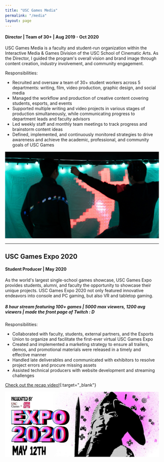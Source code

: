 ```yaml
---
title: "USC Games Media"
permalink: "/media"
layout: page
---
```


#### Director | Team of 30+ | Aug 2019 - Oct 2020

USC Games Media is a faculty and student-run organization within the Interactive Media & Games Division of the USC School of Cinematic Arts. As the Director, I guided the program's overall vision and brand image through content creation, industry involvement, and community engagement.

Responsibilities:
* Recruited and oversaw a team of 30+ student workers across 5 departments: writing, film, video production, graphic design, and social media
* Managed the workflow and production of creative content covering students, esports, and events
* Supported multiple writing and video projects in various stages of production simultaneously, while communicating progress to department leads and faculty advisors
* Led weekly staff and monthly team meetings to track progress and brainstorm content ideas
* Defined, implemented, and continuously monitored strategies to drive awareness and achieve the academic, professional, and community goals of USC Games
 
![expo](/assets/images/expo.jpg)
 
---
 
## USC Games Expo 2020
#### Student Producer | May 2020
 
As the world's largest single-school games showcase, USC Games Expo provides students, alumni, and faculty the opportunity to showcase their unique projects. USC Games Expo 2020 not only featured innovative endeavors into console and PC gaming, but also VR and tabletop gaming.
 
##### 8 hour stream featuring 100+ games | 5000 max viewers, 1200 avg viewers | made the front page of Twitch : D
 
Responsibilities:
* Collaborated with faculty, students, external partners, and the Esports Union to organize and facilitate the first-ever virtual USC Games Expo
* Created and implemented a marketing strategy to ensure all trailers, demos, and promotional materials were released in a timely and effective manner
* Handled late deliverables and communicated with exhibitors to resolve project errors and procure missing assets
* Assisted technical producers with website development and streaming challenges
 
[Check out the recap video!](https://youtu.be/FLs2rY4QWE4){:target="_blank"}
 
![expo2020](/assets/images/expo2020.jpg)
